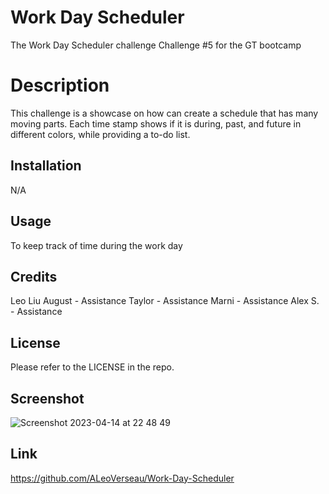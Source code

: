 # Work Day Scheduler

The Work Day Scheduler challenge
Challenge #5 for the GT bootcamp

# Description

This challenge is a showcase on how can create a schedule that has many moving parts. Each time stamp shows if it is during, past, and future in different colors, while providing a to-do list.

## Installation

N/A

## Usage

To keep track of time during the work day

## Credits

Leo Liu
August - Assistance
Taylor - Assistance
Marni - Assistance
Alex S. - Assistance

## License

Please refer to the LICENSE in the repo.

## Screenshot

![Screenshot 2023-04-14 at 22 48 49](https://user-images.githubusercontent.com/125929076/232179924-b1c9c04c-b1ca-4ba4-8e3a-24962a0cd5a2.png)

## Link

https://github.com/ALeoVerseau/Work-Day-Scheduler

